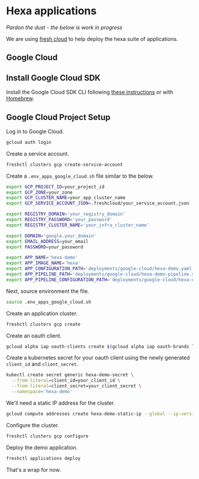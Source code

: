 # Hexa applications

_Pardon the dust - the below is work in progress_

We are using [fresh cloud](https://github.com/initialcapacity/freshcloud) to help deploy the hexa suite of applications.

## Google Cloud

## Install Google Cloud SDK

Install the Google Cloud SDK CLI following [these instructions](https://cloud.google.com/sdk/docs/install) or with
[Homebrew](https://formulae.brew.sh/cask/google-cloud-sdk).

## Google Cloud Project Setup

Log in to Google Cloud.

```bash
gcloud auth login
```

Create a service account.

```bash
freshctl clusters gcp create-service-account
```

Create a `.env_apps_google_cloud.sh` file similar to the below.

```bash
export GCP_PROJECT_ID=your_project_id
export GCP_ZONE=your_zone
export GCP_CLUSTER_NAME=your_app_cluster_name
export GCP_SERVICE_ACCOUNT_JSON=.freshcloud/your_service_account.json

export REGISTRY_DOMAIN='your_registry_domain'
export REGISTRY_PASSWORD='your_password'
export REGISTRY_CLUSTER_NAME='your_infra_cluster_name'

export DOMAIN='google.your_domain'
export EMAIL_ADDRESS=your_email
export PASSWORD=your_password

export APP_NAME='hexa-demo'
export APP_IMAGE_NAME='hexa'
export APP_CONFIGURATION_PATH='deployments/google-cloud/hexa-demo.yaml'
export APP_PIPELINE_PATH='deployments/google-cloud/hexa-demo-pipeline.yaml'
export APP_PIPELINE_CONFIGURATION_PATH='deployments/google-cloud/hexa-demo-pipeline-configuration.yaml'
```

Next, source environment the file.

```bash
source .env_apps_google_cloud.sh
```

Create an application cluster.

```bash
freshctl clusters gcp create
```

Create an oauth client.

```bash
gcloud alpha iap oauth-clients create $(gcloud alpha iap oauth-brands list | grep name | sed -e "s/^name: //") --display_name=hexa-demo
```

Create a kubernetes secret for your oauth client using the newly generated `client_id` and `client_secret`.

```bash
kubectl create secret generic hexa-demo-secret \
  --from-literal=client_id=your_client_id \
  --from-literal=client_secret=your_client_secret \
  --namespace='hexa-demo'
```

We'll need a static IP address for the cluster.

```bash
gcloud compute addresses create hexa-demo-static-ip --global --ip-version IPV4
```

Configure the cluster.

```bash
freshctl clusters gcp configure
```

Deploy the demo application.

```bash
freshctl applications deploy  
```

That's a wrap for now.

